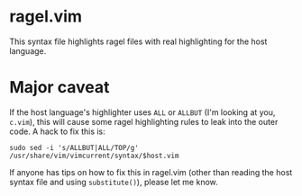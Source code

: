 # ragel.vim

This syntax file highlights ragel files with real highlighting for the host language.

# Major caveat

If the host language's highlighter uses `ALL` or `ALLBUT` (I'm looking at you, `c.vim`), this will cause some ragel highlighting rules to leak into the outer code.  A hack to fix this is:

    sudo sed -i 's/ALLBUT|ALL/TOP/g' /usr/share/vim/vimcurrent/syntax/$host.vim

If anyone has tips on how to fix this in ragel.vim (other than reading the host syntax file and using `substitute()`), please let me know.
